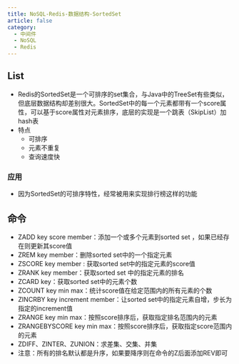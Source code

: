 ```yaml
---
title: NoSQL-Redis-数据结构-SortedSet
article: false
category:
  - 中间件
  - NoSQL
  - Redis
---
```

## List
- Redis的SortedSet是一个可排序的set集合，与Java中的TreeSet有些类似，但底层数据结构却差别很大。SortedSet中的每一个元素都带有一个score属性，可以基于score属性对元素排序，底层的实现是一个跳表（SkipList）加 hash表
- 特点
  - 可排序
  - 元素不重复
  - 查询速度快
### 应用
- 因为SortedSet的可排序特性，经常被用来实现排行榜这样的功能
## 命令
- ZADD key score member：添加一个或多个元素到sorted set ，如果已经存在则更新其score值
- ZREM key member：删除sorted set中的一个指定元素
- ZSCORE key member : 获取sorted set中的指定元素的score值
- ZRANK key member：获取sorted set 中的指定元素的排名
- ZCARD key：获取sorted set中的元素个数
- ZCOUNT key min max：统计score值在给定范围内的所有元素的个数
- ZINCRBY key increment member：让sorted set中的指定元素自增，步长为指定的increment值
- ZRANGE key min max：按照score排序后，获取指定排名范围内的元素
- ZRANGEBYSCORE key min max：按照score排序后，获取指定score范围内的元素
- ZDIFF、ZINTER、ZUNION：求差集、交集、并集
- 注意：所有的排名默认都是升序，如果要降序则在命令的Z后面添加REV即可












